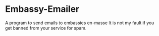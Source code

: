 # Embassy-Emailer
A program to send emails to embassies en-masse
It is not my fault if you get banned from your service for spam.
